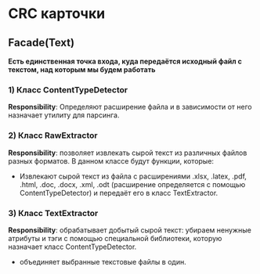 # CRC карточки

## Facade(Text)

**Есть единственная точка входа, куда передаётся исходный файл с текстом, над которым мы будем работать**

### 1) Класс ContentTypeDetector

**Responsibility**: Определяют расширение файла и в зависимости от него назначает утилиту для парсинга. 

### 2) Класс RawExtractor

**Responsibility**: позволяет извлекать сырой текст из различных файлов разных форматов. В данном классе будут функции, которые:

* Извлекают сырой текст из файла с расширениями .xlsx, .latex, .pdf, .html, .doc, .docx, .xml, .odt (расширение определяется с помощью ContentTypeDetector) и передаёт его в класс TextExtractor.

### 3) Класс TextExtractor

**Responsibility**: обрабатывает добытый сырой текст: убираем ненужные атрибуты и тэги с помощью специальной библиотеки, которую назначает класс ContentTypeDetector. 

* объединяет выбранные текстовые файлы в один.
